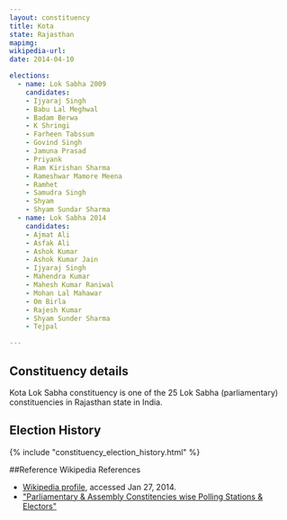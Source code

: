 ```yaml
---
layout: constituency
title: Kota
state: Rajasthan
mapimg: 
wikipedia-url: 
date: 2014-04-10

elections: 
  - name: Lok Sabha 2009
    candidates: 
    - Ijyaraj Singh 
    - Babu Lal Meghwal 
    - Badam Berwa 
    - K Shringi 
    - Farheen Tabssum 
    - Govind Singh 
    - Jamuna Prasad 
    - Priyank 
    - Ram Kirishan Sharma 
    - Rameshwar Mamore Meena 
    - Ramhet 
    - Samudra Singh 
    - Shyam 
    - Shyam Sundar Sharma  
  - name: Lok Sabha 2014
    candidates: 
    - Ajmat Ali 
    - Asfak Ali 
    - Ashok Kumar 
    - Ashok Kumar Jain 
    - Ijyaraj Singh 
    - Mahendra Kumar 
    - Mahesh Kumar Raniwal 
    - Mohan Lal Mahawar 
    - Om Birla 
    - Rajesh Kumar 
    - Shyam Sunder Sharma 
    - Tejpal  

---
```


## Constituency details
Kota Lok Sabha constituency is one of the 25 Lok Sabha (parliamentary) constituencies in Rajasthan state in India.




## Election History
{% include "constituency_election_history.html" %}

##Reference
Wikipedia References
- [Wikipedia profile]({{page.profile.wikipedia}}), accessed Jan 27, 2014.
- ["Parliamentary & Assembly Constitencies wise Polling Stations & Electors"][wiki1]

[wiki1]: http://ceorajasthan.nic.in/PC-ACWISE-ELECTORS.pdf
